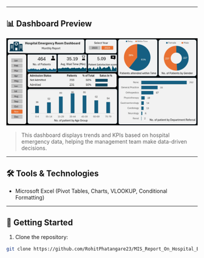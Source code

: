 
---

## 📊 Dashboard Preview

![MIS Dashboard](https://github.com/RohitPhatangare23/MIS_Report_On_Hospital_Emergency-/blob/master/Hospital%20Dashboard%20Final%20.jpg)

> This dashboard displays trends and KPIs based on hospital emergency data, helping the management team make data-driven decisions.

---

## 🛠️ Tools & Technologies

- Microsoft Excel (Pivot Tables, Charts, VLOOKUP, Conditional Formatting)

---

## 🚀 Getting Started

1. Clone the repository:

```bash
git clone https://github.com/RohitPhatangare23/MIS_Report_On_Hospital_Emergency-.git
